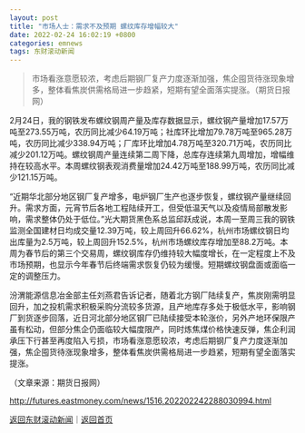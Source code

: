 ```yaml
---
layout: post
title: "市场人士：需求不及预期 螺纹库存增幅较大"
date: 2022-02-24 16:02:19 +0800
categories: emnews
tags: 东财滚动新闻
---
```

> 市场看涨意愿较浓，考虑后期钢厂复产力度逐渐加强，焦企囤货待涨现象增多，整体看焦炭供需格局进一步趋紧，短期有望全面落实提涨。（期货日报网）

<p>2月24日，我的钢铁发布螺纹钢周产量及库存数据显示，螺纹钢产量增加17.57万吨至273.55万吨，农历同比减少64.19万吨；社库环比增加79.78万吨至965.28万吨，农历同比减少338.94万吨；厂库环比增加4.78万吨至320.71万吨，农历同比减少201.12万吨。螺纹钢周产量连续第二周下降，总库存连续第九周增加，增幅维持在较高水平。本周螺纹钢表观消费量增加24.42万吨至188.99万吨，农历同比减少121.15万吨。</p><p>“近期华北部分地区钢厂复产增多，电炉钢厂生产也逐步恢复，螺纹钢产量继续回升。需求方面，元宵节后各地工程陆续开工，但受低温天气以及疫情局部散发影响，需求整体仍处于低位。”光大期货黑色系总监邱跃成说，本周一至周三我的钢铁监测全国建材日均成交量12.39万吨，较上周回升66.62%，杭州市场螺纹钢日均出库量为2.5万吨，较上周回升152.5%，杭州市场螺纹库存增加至88.2万吨。本周为春节后的第三个交易周，螺纹钢库存仍维持较大幅度增长，在一定程度上不及市场预期，也显示今年春节后终端需求恢复仍较为缓慢。短期螺纹钢盘面或面临一定的调整压力。</p><p>汾渭能源信息冶金部主任刘燕君告诉记者，随着北方钢厂陆续复产，焦炭刚需明显回升，加之投机需求积极采购分流较多货源，且产地库存多处于极低水平，影响钢厂到货逐步回落，近日河北部分地区钢厂已陆续接受本轮涨价，另外产地环保限产虽有松动，但部分焦企仍面临较大幅度限产，同时炼焦煤价格快速反弹，焦企利润承压下行甚至再度陷入亏损，市场看涨意愿较浓，考虑后期钢厂复产力度逐渐加强，焦企囤货待涨现象增多，整体看焦炭供需格局进一步趋紧，短期有望全面落实提涨。</p><p class="em_media">（文章来源：期货日报网）</p>

<http://futures.eastmoney.com/news/1516,202202242288030994.html>

[返回东财滚动新闻](//finews.withounder.com/emnews/)｜[返回首页](//finews.withounder.com/)